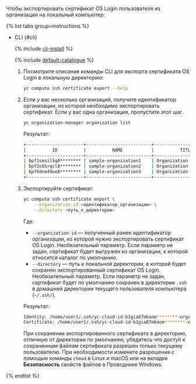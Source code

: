 Чтобы экспортировать сертификат OS Login пользователя из организации на локальный компьютер:

{% list tabs group=instructions %}

- CLI {#cli}

  {% include [cli-install](../cli-install.md) %}

  {% include [default-catalogue](../default-catalogue.md) %}

  1. Посмотрите описание команды CLI для экспорта сертификата OS Login в локальную директорию:

      ```bash
      yc compute ssh certificate export --help
      ```

  1. Если у вас несколько организаций, получите идентификатор организации, из которой необходимо экспортировать сертификат. Если у вас одна организация, пропустите этот шаг.

      ```bash
      yc organization-manager organization list
      ```

      Результат:

      ```bash
      +----------------------+-------------------------+-------------------------+
      |          ID          |          NAME           |          TITLE          |
      +----------------------+-------------------------+-------------------------+
      | bpf1smsil5q0******** | sample-organization1    | Organization 1          |
      | bpf2c65rqcl8******** | sample-organization2    | Organization 2          |
      | bpf6dne49ue8******** | sample-organization3    | Organization 3          |
      +----------------------+-------------------------+-------------------------+
      ```

  1. Экспортируйте сертификат:

      ```bash
      yc compute ssh certificate export \
          --organization-id <идентификатор_организации> \
          --directory <путь_к_директории>
      ```

      Где:
      * `--organization-id` — полученный ранее идентификатор организации, из которой нужно экспортировать сертификат OS Login. Необязательный параметр. Если параметр не задан, сертификат будет выгружен из организации, к которой относится каталог по умолчанию.
      * `--directory` — путь к локальной директории, в которой будет сохранен экспортированный сертификат OS Login. Необязательный параметр. Если параметр не задан, сертификат будет по умолчанию сохранен в директории `.ssh` в домашней директории текущего пользователя компьютера (`~/.ssh/`).

      Результат:

      ```bash
      Identity: /home/user1/.ssh/yc-cloud-id-b1gia87mbaom********-orgusername
      Certificate: /home/user1/.ssh/yc-cloud-id-b1gia87mbaom********-orgusername-cert.pub
      ```

      При сохранении экспортированного сертификата в директорию, отличную от директории по умолчанию, убедитесь что доступ к сохраненным файлам сертификата разрешен только текущему пользователю. При необходимости измените разрешения с помощью команды `chmod` в Linux и macOS или на вкладке **Безопасность** свойств файлов в Проводнике Windows.

{% endlist %}